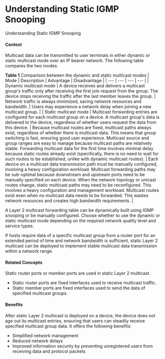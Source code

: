 Understanding Static IGMP Snooping
==================================

Understanding Static IGMP Snooping

#### Context

Multicast data can be transmitted to user terminals in either dynamic or static multicast mode over an IP bearer network. The following table compares the two modes.

**Table 1** Comparison between the dynamic and static multicast modes
| Mode | Description | Advantage | Disadvantage |
| --- | --- | --- | --- |
| Dynamic multicast mode | A device receives and delivers a multicast group's traffic only after receiving the first join request from the group. The device stops receiving the traffic after the last member leaves the group. | Network traffic is always minimized, saving network resources and bandwidth. | Users may experience a network delay when joining a new multicast group. |
| Static multicast mode | Multicast forwarding entries are configured for each multicast group on a device. A multicast group's data is delivered to the device, regardless of whether users request the data from this device. | Because multicast routes are fixed, multicast paths always exist, regardless of whether there is multicast data. This means that group switching is fast, ensuring good user experience.  Multicast source and group ranges are easy to manage because multicast paths are relatively stable.  Forwarding multicast data for the first time involves minimal delay because static routes already exist (specifically, there is no need to wait for such routes to be established, unlike with dynamic multicast routes). | Each device on a multicast data transmission path must be manually configured, involving a heavy configuration workload.  Multicast forwarding paths may be sub-optimal because downstream and upstream ports need to be manually specified on each device.  When the network topology or unicast routes change, static multicast paths may need to be reconfigured. This involves a heavy configuration and management workload.  Multicast routes exist even when no multicast data needs to be forwarded. This wastes network resources and creates high bandwidth requirements. |

A Layer 2 multicast forwarding table can be dynamically built using IGMP snooping or be manually configured. Choose whether to use the dynamic or static multicast mode depending on the required network quality level and service types.

If hosts require data of a specific multicast group from a router port for an extended period of time and network bandwidth is sufficient, static Layer 2 multicast can be deployed to implement stable multicast data transmission within a network range.


#### Related Concepts

Static router ports or member ports are used in static Layer 2 multicast.

* Static router ports are fixed interfaces used to receive multicast traffic.
* Static member ports are fixed interfaces used to send the data of specified multicast groups.

#### Benefits

After static Layer 2 multicast is deployed on a device, the device does not age out its multicast entries, ensuring that users can steadily receive specified multicast group data. It offers the following benefits:

* Simplified network management
* Reduced network delays
* Improved information security by preventing unregistered users from receiving data and protocol packets